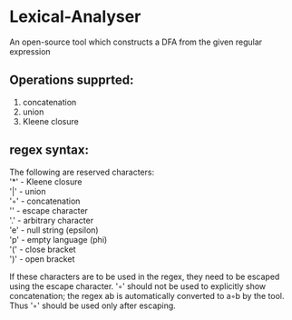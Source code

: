 # Lexical-Analyser
An open-source tool which constructs a DFA from the given regular expression

## Operations supprted:
1) concatenation
2) union
3) Kleene closure

## regex syntax:
The following are reserved characters:  
'\*' - Kleene closure  
'|'  - union  
'◦'  - concatenation  
'\'  - escape character  
'.'  - arbitrary character  
'e'  - null string (epsilon)  
'p'  - empty language (phi)  
'('  - close bracket  
')'  - open bracket  
  
If these characters are to be used in the regex, they need to be escaped using the escape character.
'◦' should not be used to explicitly show concatenation; the regex ab is automatically converted to a◦b by the tool.
Thus '◦' should be used only after escaping.
